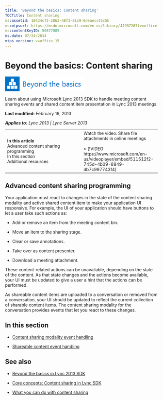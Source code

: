 ```yaml
---
title: 'Beyond the basics: Content sharing'
TOCTitle: Content sharing
ms:assetid: 18424c72-2863-48f3-81c9-6deaecc42c5b
ms:mtpsurl: https://msdn.microsoft.com/en-us/library/JJ937267(v=office.15)
ms:contentKeyID: 50877085
ms.date: 07/24/2014
mtps_version: v=office.15
---
```


# Beyond the basics: Content sharing

![Beyond the basics topic](images/JJ937254.mod_icon_beyondbasics_long(Office.15).png "Beyond the basics topic")

Learn about using Microsoft Lync 2013 SDK to handle meeting content sharing events and shared content item presentation in Lync 2013 meetings.

**Last modified:** February 19, 2013

***Applies to:** Lync 2013 | Lync Server 2013*

<table>
<colgroup>
<col style="width: 50%" />
<col style="width: 50%" />
</colgroup>
<tbody>
<tr class="odd">
<td><p><strong>In this article</strong><br />
Advanced content sharing programming<br />
In this section<br />
Additional resources</p></td>
<td><div class="caption">
Watch the video: Share file attachments in online meetings
</div>
<br />
&gt; [!VIDEO https://www.microsoft.com/en-us/videoplayer/embed/511512f2-745d-4b09-8849-db7c997743f4]</td>
</tr>
</tbody>
</table>

## Advanced content sharing programming

Your application must react to changes in the state of the content sharing modality and active shared content item to make your application UI responsive. For example, the UI of your application should have buttons to let a user take such actions as:

  - Add or remove an item from the meeting content bin.

  - Move an item to the sharing stage.

  - Clear or save annotations.

  - Take over as content presenter.

  - Download a meeting attachment.

These content-related actions can be unavailable, depending on the state of the content. As that state changes and the actions become available, your UI must be updated to give a user a hint that the actions can be performed.

As shareable content items are uploaded to a conversation or removed from a conversation, your UI should be updated to reflect the current collection of sharable content items. The content sharing modality for the conversation provides events that let you react to these changes.

## In this section

  - [Content sharing modality event handling](content-sharing-modality-event-handling.md)

  - [Shareable content event handling](shareable-content-event-handling.md)

## See also

  - [Beyond the basics in Lync 2013 SDK](beyond-the-basics-in-lync-2013-sdk.md)

  - [Core concepts: Content sharing in Lync SDK](core-concepts-content-sharing-in-lync-sdk.md)

  - [What you can do with content sharing](what-you-can-do-with-content-sharing.md)

